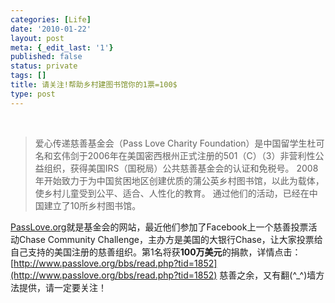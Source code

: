 ```yaml
---
categories: [Life]
date: '2010-01-22'
layout: post
meta: {_edit_last: '1'}
published: false
status: private
tags: []
title: 请关注!帮助乡村建图书馆你的1票=100$
type: post
---
```

 

 > 爱心传递慈善基金会（Pass Love Charity
 > Foundation）是中国留学生杜可名和玄伟剑于2006年在美国密西根州正式注册的501（C）（3）非营利性公益组织，获得美国IRS（国税局）公共慈善基金会的认证和免税号。
 > 2008年开始致力于为中国贫困地区创建优质的蒲公英乡村图书馆，以此为载体，使乡村儿童受到公平、适合、人性化的教育。
 > 通过他们的活动，已经在中国建立了10所乡村图书馆。

[PassLove.org](http://www.passlove.org/)就是基金会的网站，最近他们参加了Facebook上一个慈善投票活动Chase
Community
Challenge，主办方是美国的大银行Chase，让大家投票给自己支持的美国注册的慈善组织。第1名将获**100万美元**的捐款，详情点击：
[http://www.passlove.org/bbs/read.php?tid=1852](http://www.passlove.org/bbs/read.php?tid=1852)
慈善之余，又有翻(\^\_\^)墙方法提供，请一定要关注！
